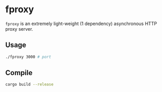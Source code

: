 # fproxy
`fproxy` is an extremely light-weight (1 dependency) asynchronous HTTP proxy server.

## Usage
```sh
./fproxy 3000 # port
```
## Compile
```sh
cargo build --release
```
